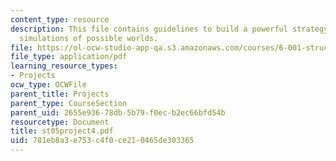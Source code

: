 ```yaml
---
content_type: resource
description: This file contains guidelines to build a powerful strategy for building
  simulations of possible worlds.
file: https://ol-ocw-studio-app-qa.s3.amazonaws.com/courses/6-001-structure-and-interpretation-of-computer-programs-spring-2005/781eb8a3e753c4f0ce210465de303365_st05project4.pdf
file_type: application/pdf
learning_resource_types:
- Projects
ocw_type: OCWFile
parent_title: Projects
parent_type: CourseSection
parent_uid: 2655e936-78db-5b79-f0ec-b2ec66bfd54b
resourcetype: Document
title: st05project4.pdf
uid: 781eb8a3-e753-c4f0-ce21-0465de303365
---
```


